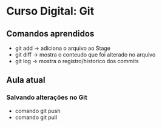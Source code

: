 # Curso Digital: Git

## Comandos aprendidos
* git add -> adiciona o arquivo ao Stage
* git diff -> mostra o conteudo que foi alterado no arquivo
* git log -> mostra o registro/historico dos commits

## Aula atual
### Salvando alterações no Git

* comando git push
* comando git pull
